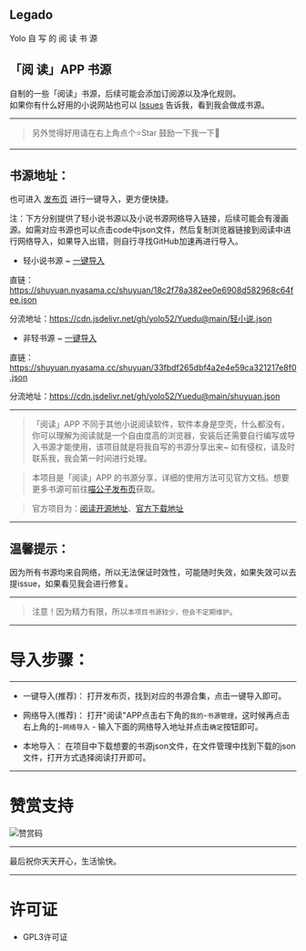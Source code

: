 ##  Legado
Yolo  自 写 的 阅 读 书 源

## 「阅 读」APP 书源
自制的一些「阅读」书源，后续可能会添加订阅源以及净化规则。  
如果你有什么好用的小说网站也可以 [Issues](https://github.com/yolo52/Legado/issues/new) 告诉我，看到我会做成书源。

****

> 另外觉得好用请在右上角点个⭐Star 鼓励一下我一下🥰

****

## 书源地址： 
也可进入 [发布页](https://yolo52.github.io/Yuedu/)  进行一键导入，更方便快捷。

注：下方分别提供了轻小说书源以及小说书源网络导入链接，后续可能会有漫画源。如需对应书源也可以点击code中json文件，然后复制浏览器链接到阅读中进行网络导入，如果导入出错，则自行寻找GitHub加速再进行导入。

- 轻小说书源 ~ [一键导入](legado://import/bookSource?src=https://shuyuan.nyasama.cc/shuyuan/18c2f78a382ee0e6908d582968c64fee.json)

直链：https://shuyuan.nyasama.cc/shuyuan/18c2f78a382ee0e6908d582968c64fee.json

分流地址：https://cdn.jsdelivr.net/gh/yolo52/Yuedu@main/轻小说.json

- 非轻书源 ~ [一键导入](legado://import/bookSource?src=https://shuyuan.nyasama.cc/shuyuan/33fbdf265dbf4a2e4e59ca321217e8f0.json)

直链：https://shuyuan.nyasama.cc/shuyuan/33fbdf265dbf4a2e4e59ca321217e8f0.json

分流地址：https://cdn.jsdelivr.net/gh/yolo52/Yuedu@main/shuyuan.json

****

>「阅读」APP 不同于其他小说阅读软件，软件本身是空壳，什么都没有，你可以理解为阅读就是一个自由度高的浏览器，安装后还需要自行编写或导入书源才能使用，该项目就是将我自写的书源分享出来~  如有侵权，请及时联系我，我会第一时间进行处理。

> 本项目是「阅读」APP 的书源分享，详细的使用方法可见官方文档。想要更多书源可前往[喵公子发布页](http://yuedu.miaogongzi.net/gx.html)获取。

> 官方项目为：[阅读开源地址](https://github.com/gedoor/legado)、[官方下载地址](https://github.com/gedoor/legado/releases)

****

## 温馨提示：

因为所有书源均来自网络，所以无法保证时效性，可能随时失效，如果失效可以去提issue，如果看见我会进行修复。

****

> 注意！因为精力有限，所以`本项目书源较少，但会不定期维护`。

****

# 导入步骤：

****

- 一键导入(推荐)：
打开发布页，找到对应的书源合集，点击一键导入即可。

- 网络导入(推荐)：
打开"阅读"APP点击右下角的`我的`-`书源管理`，这时候再点击右上角的`┇`-`网络导入` - 输入下面的网络导入地址并点击`确定`按钮即可。

- 本地导入：
在项目中下载想要的书源json文件，在文件管理中找到下载的json文件，打开方式选择阅读打开即可。

****

# 赞赏支持

![赞赏码](https://github.com/user-attachments/assets/f79cdde9-32a9-4895-b7f7-1d63e285dfa5)


****

最后祝你天天开心，生活愉快。

****

# 许可证 
- GPL3许可证
